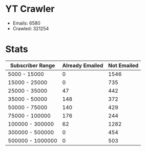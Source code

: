 # YT Crawler
- Emails: 6580
- Crawled: 321254

# Stats
| Subscriber Range  | Already Emailed | Not Emailed |
|-------|-------|-------|
| 5000 - 15000 | 0 | 1546 |
| 15000 - 25000 | 0 | 735 |
| 25000 - 35000 | 47 | 442 |
| 35000 - 50000 | 148 | 372 |
| 50000 - 75000 | 140 | 429 |
| 75000 - 100000 | 176 | 244 |
| 100000 - 300000 | 62 | 1282 |
| 300000 - 500000 | 0 | 454 |
| 500000 - 1000000 | 0 | 503 |
